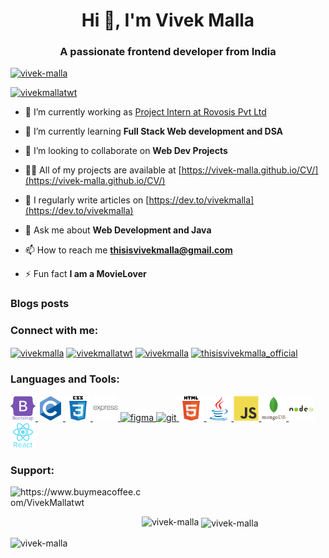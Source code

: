 <h1 align="center">Hi 👋, I'm Vivek Malla</h1>
<h3 align="center">A passionate frontend developer from India</h3>

<p align="left"> <a href="https://github.com/ryo-ma/github-profile-trophy"><img src="https://github-profile-trophy.vercel.app/?username=vivek-malla" alt="vivek-malla" /></a> </p>

<p align="left"> <a href="https://twitter.com/vivekmallatwt" target="blank"><img src="https://img.shields.io/twitter/follow/vivekmallatwt?logo=twitter&style=for-the-badge" alt="vivekmallatwt" /></a> </p>

- 🔭 I’m currently working as [Project Intern at Rovosis Pvt Ltd](https://rovosis.com/)

- 🌱 I’m currently learning **Full Stack Web development and DSA**

- 👯 I’m looking to collaborate on **Web Dev Projects**

- 👨‍💻 All of my projects are available at [https://vivek-malla.github.io/CV/](https://vivek-malla.github.io/CV/)

- 📝 I regularly write articles on [https://dev.to/vivekmalla](https://dev.to/vivekmalla)

- 💬 Ask me about **Web Development and Java**

- 📫 How to reach me **thisisvivekmalla@gmail.com**

- ⚡ Fun fact **I am a MovieLover**

### Blogs posts
<!-- BLOG-POST-LIST:START -->
<!-- BLOG-POST-LIST:END -->

<h3 align="left">Connect with me:</h3>
<p align="left">
<a href="https://dev.to/vivekmalla" target="blank"><img align="center" src="https://raw.githubusercontent.com/rahuldkjain/github-profile-readme-generator/master/src/images/icons/Social/devto.svg" alt="vivekmalla" height="30" width="40" /></a>
<a href="https://twitter.com/vivekmallatwt" target="blank"><img align="center" src="https://raw.githubusercontent.com/rahuldkjain/github-profile-readme-generator/master/src/images/icons/Social/twitter.svg" alt="vivekmallatwt" height="30" width="40" /></a>
<a href="https://linkedin.com/in/vivekmalla" target="blank"><img align="center" src="https://raw.githubusercontent.com/rahuldkjain/github-profile-readme-generator/master/src/images/icons/Social/linked-in-alt.svg" alt="vivekmalla" height="30" width="40" /></a>
<a href="https://instagram.com/thisisvivekmalla_official" target="blank"><img align="center" src="https://raw.githubusercontent.com/rahuldkjain/github-profile-readme-generator/master/src/images/icons/Social/instagram.svg" alt="thisisvivekmalla_official" height="30" width="40" /></a>
</p>

<h3 align="left">Languages and Tools:</h3>
<p align="left"> <a href="https://getbootstrap.com" target="_blank" rel="noreferrer"> <img src="https://raw.githubusercontent.com/devicons/devicon/master/icons/bootstrap/bootstrap-plain-wordmark.svg" alt="bootstrap" width="40" height="40"/> </a> <a href="https://www.cprogramming.com/" target="_blank" rel="noreferrer"> <img src="https://raw.githubusercontent.com/devicons/devicon/master/icons/c/c-original.svg" alt="c" width="40" height="40"/> </a> <a href="https://www.w3schools.com/css/" target="_blank" rel="noreferrer"> <img src="https://raw.githubusercontent.com/devicons/devicon/master/icons/css3/css3-original-wordmark.svg" alt="css3" width="40" height="40"/> </a> <a href="https://expressjs.com" target="_blank" rel="noreferrer"> <img src="https://raw.githubusercontent.com/devicons/devicon/master/icons/express/express-original-wordmark.svg" alt="express" width="40" height="40"/> </a> <a href="https://www.figma.com/" target="_blank" rel="noreferrer"> <img src="https://www.vectorlogo.zone/logos/figma/figma-icon.svg" alt="figma" width="40" height="40"/> </a> <a href="https://git-scm.com/" target="_blank" rel="noreferrer"> <img src="https://www.vectorlogo.zone/logos/git-scm/git-scm-icon.svg" alt="git" width="40" height="40"/> </a> <a href="https://www.w3.org/html/" target="_blank" rel="noreferrer"> <img src="https://raw.githubusercontent.com/devicons/devicon/master/icons/html5/html5-original-wordmark.svg" alt="html5" width="40" height="40"/> </a> <a href="https://www.java.com" target="_blank" rel="noreferrer"> <img src="https://raw.githubusercontent.com/devicons/devicon/master/icons/java/java-original.svg" alt="java" width="40" height="40"/> </a> <a href="https://developer.mozilla.org/en-US/docs/Web/JavaScript" target="_blank" rel="noreferrer"> <img src="https://raw.githubusercontent.com/devicons/devicon/master/icons/javascript/javascript-original.svg" alt="javascript" width="40" height="40"/> </a> <a href="https://www.mongodb.com/" target="_blank" rel="noreferrer"> <img src="https://raw.githubusercontent.com/devicons/devicon/master/icons/mongodb/mongodb-original-wordmark.svg" alt="mongodb" width="40" height="40"/> </a> <a href="https://nodejs.org" target="_blank" rel="noreferrer"> <img src="https://raw.githubusercontent.com/devicons/devicon/master/icons/nodejs/nodejs-original-wordmark.svg" alt="nodejs" width="40" height="40"/> </a> <a href="https://reactjs.org/" target="_blank" rel="noreferrer"> <img src="https://raw.githubusercontent.com/devicons/devicon/master/icons/react/react-original-wordmark.svg" alt="react" width="40" height="40"/> </a> </p>

<h3 align="left">Support:</h3>
<p><a href="https://www.buymeacoffee.com/https://www.buymeacoffee.com/VivekMallatwt"> <img align="left" src="https://cdn.buymeacoffee.com/buttons/v2/default-yellow.png" height="50" width="210" alt="https://www.buymeacoffee.com/VivekMallatwt" /></a></p><br><br>

<p><img align="left" src="https://github-readme-stats.vercel.app/api/top-langs?username=vivek-malla&show_icons=true&locale=en&layout=compact" alt="vivek-malla" /></p>

<p>&nbsp;<img align="center" src="https://github-readme-stats.vercel.app/api?username=vivek-malla&show_icons=true&locale=en" alt="vivek-malla" /></p>

<p><img align="center" src="https://github-readme-streak-stats.herokuapp.com/?user=vivek-malla&" alt="vivek-malla" /></p>
